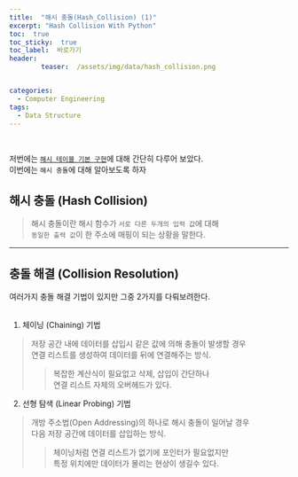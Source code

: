```yaml
---
title:  "해시 충돌(Hash_Collision) (1)"  
excerpt: "Hash Collision With Python"
toc:  true
toc_sticky:  true
toc_label:  바로가기
header:
        teaser:  /assets/img/data/hash_collision.png


categories:
  - Computer Engineering
tags:
  - Data Structure
---
```

<br/>

저번에는 [`해시 테이블 기본 구현`](https://pome95.github.io/computer%20engineering/hashtable(2)/)에 대해 간단히 다루어 보았다.<br/>
이번에는 `해시 충돌`에 대해 알아보도록 하자 <br/>


## 해시 충돌 (Hash Collision)
> 해시 충돌이란 해시 함수가 `서로 다른 두개의 입력 값`에 대해  
> `동일한 출력 값`이 한 주소에 매핑이 되는 상황을 말한다.

---

## 충돌 해결 (Collision Resolution)
여러가지 충돌 해결 기법이 있지만 그중 2가지를 다뤄보려한다.  
<br/>

1. 체이닝 (Chaining) 기법
>저장 공간 내에 데이터를 삽입시 같은 값에 의해 충돌이 발생할 경우   
연결 리스트를 생성하여 데이터를 뒤에 연결해주는 방식.
>>복잡한 계산식이 필요없고 삭제, 삽입이 간단하나  
>>연결 리스트 자체의 오버헤드가 있다.

2. 선형 탐색 (Linear Probing) 기법
>개방 주소법(Open Addressing)의 하나로 해시 충돌이 일어날 경우  
>다음 저장 공간에 데이터를 삽입하는 방식.
>>체이닝처럼 연결 리스트가 없기에 포인터가 필요없지만  
>>특정 위치에만 데이터가 몰리는 현상이 생길수 있다.